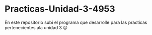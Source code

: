 # Practicas-Unidad-3-4953
En este repositorio subi el programa que desarrolle para las practicas pertenecientes ala unidad 3 😊
